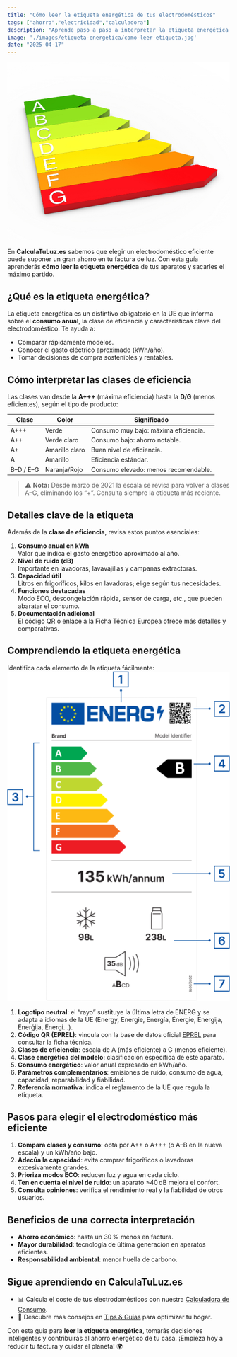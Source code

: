 ```yaml
---
title: "Cómo leer la etiqueta energética de tus electrodomésticos"
tags: ["ahorro","electricidad","calculadora"] 
description: "Aprende paso a paso a interpretar la etiqueta energética de tus aparatos y tomar decisiones de compra eficientes."
image: './images/etiqueta-energetica/como-leer-etiqueta.jpg'
date: "2025-04-17"
---
```


![Etiqueta energética](./images/como-leer-etiqueta/label.jpg)

En **CalculaTuLuz.es** sabemos que elegir un electrodoméstico eficiente puede suponer un gran ahorro en tu factura de luz. Con esta guía aprenderás **cómo leer la etiqueta energética** de tus aparatos y sacarles el máximo partido.

## ¿Qué es la etiqueta energética?

La etiqueta energética es un distintivo obligatorio en la UE que informa sobre el **consumo anual**, la clase de eficiencia y características clave del electrodoméstico. Te ayuda a:

- Comparar rápidamente modelos.
- Conocer el gasto eléctrico aproximado (kWh/año).
- Tomar decisiones de compra sostenibles y rentables.

## Cómo interpretar las clases de eficiencia

Las clases van desde la **A+++** (máxima eficiencia) hasta la **D/G** (menos eficientes), según el tipo de producto:

| Clase       | Color           | Significado                                 |
|-------------|-----------------|---------------------------------------------|
| A+++        | Verde           | Consumo muy bajo: máxima eficiencia.        |
| A++         | Verde claro     | Consumo bajo: ahorro notable.               |
| A+          | Amarillo claro  | Buen nivel de eficiencia.                   |
| A           | Amarillo        | Eficiencia estándar.                        |
| B–D / E–G   | Naranja/Rojo    | Consumo elevado: menos recomendable.         |

> ⚠️ **Nota:** Desde marzo de 2021 la escala se revisa para volver a clases A–G, eliminando los “+”. Consulta siempre la etiqueta más reciente.

## Detalles clave de la etiqueta

Además de la **clase de eficiencia**, revisa estos puntos esenciales:

1. **Consumo anual en kWh**  
   Valor que indica el gasto energético aproximado al año.
2. **Nivel de ruido (dB)**  
   Importante en lavadoras, lavavajillas y campanas extractoras.
3. **Capacidad útil**  
   Litros en frigoríficos, kilos en lavadoras; elige según tus necesidades.
4. **Funciones destacadas**  
   Modo ECO, descongelación rápida, sensor de carga, etc., que pueden abaratar el consumo.
5. **Documentación adicional**  
   El código QR o enlace a la Ficha Técnica Europea ofrece más detalles y comparativas.

## Comprendiendo la etiqueta energética

Identifica cada elemento de la etiqueta fácilmente:
![Etiqueta energética](./images/como-leer-etiqueta/sample-energy-label.png)
1. **Logotipo neutral**: el “rayo” sustituye la última letra de ENERG y se adapta a idiomas de la UE (Energy, Energie, Energía, Énergie, Energija, Enerģija, Energi…).
2. **Código QR (EPREL)**: vincula con la base de datos oficial [EPREL](https://eprel.ec.europa.eu/screen/home) para consultar la ficha técnica.
3. **Clases de eficiencia**: escala de A (más eficiente) a G (menos eficiente).
4. **Clase energética del modelo**: clasificación específica de este aparato.
5. **Consumo energético**: valor anual expresado en kWh/año.
6. **Parámetros complementarios**: emisiones de ruido, consumo de agua, capacidad, reparabilidad y fiabilidad.
7. **Referencia normativa**: indica el reglamento de la UE que regula la etiqueta.

## Pasos para elegir el electrodoméstico más eficiente

1. **Compara clases y consumo**: opta por A++ o A+++ (o A–B en la nueva escala) y un kWh/año bajo.
2. **Adecúa la capacidad**: evita comprar frigoríficos o lavadoras excesivamente grandes.
3. **Prioriza modos ECO**: reducen luz y agua en cada ciclo.
4. **Ten en cuenta el nivel de ruido**: un aparato ≤40 dB mejora el confort.
5. **Consulta opiniones**: verifica el rendimiento real y la fiabilidad de otros usuarios.

## Beneficios de una correcta interpretación

- **Ahorro económico**: hasta un 30 % menos en factura.
- **Mayor durabilidad**: tecnología de última generación en aparatos eficientes.
- **Responsabilidad ambiental**: menor huella de carbono.

## Sigue aprendiendo en CalculaTuLuz.es

- 📊 Calcula el coste de tus electrodomésticos con nuestra [Calculadora de Consumo](/).
- 📝 Descubre más consejos en [Tips & Guías](/tipsyguias) para optimizar tu hogar.

Con esta guía para **leer la etiqueta energética**, tomarás decisiones inteligentes y contribuirás al ahorro energético de tu casa. ¡Empieza hoy a reducir tu factura y cuidar el planeta! 🌍


